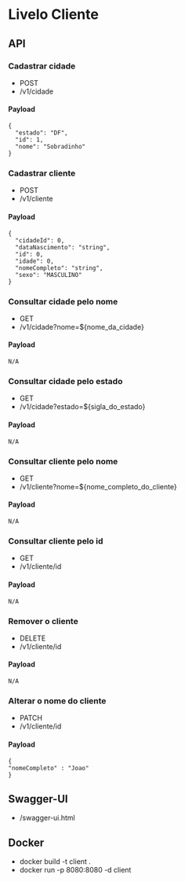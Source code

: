 # Livelo Cliente

## API

### Cadastrar cidade
- POST
- /v1/cidade

#### Payload

```
{
  "estado": "DF",
  "id": 1,
  "nome": "Sobradinho"
}
```

### Cadastrar cliente
- POST
- /v1/cliente

#### Payload

```
{
  "cidadeId": 0,
  "dataNascimento": "string",
  "id": 0,
  "idade": 0,
  "nomeCompleto": "string",
  "sexo": "MASCULINO"
}
```


### Consultar cidade pelo nome
- GET
- /v1/cidade?nome=${nome_da_cidade}

#### Payload

```
N/A
```


### Consultar cidade pelo estado
- GET
- /v1/cidade?estado=${sigla_do_estado}

#### Payload

```
N/A
```


### Consultar cliente pelo nome
- GET
- /v1/cliente?nome=${nome_completo_do_cliente}

#### Payload

```
N/A
```


### Consultar cliente pelo id
- GET
- /v1/cliente/id

#### Payload

```
N/A
```


### Remover o cliente
- DELETE
- /v1/cliente/id

#### Payload

```
N/A
```


### Alterar o nome do cliente
- PATCH
- /v1/cliente/id

#### Payload

```
{
"nomeCompleto" : "Joao"
}
```

## Swagger-UI
- /swagger-ui.html

## Docker
- docker build -t client .
- docker run -p 8080:8080 -d client
